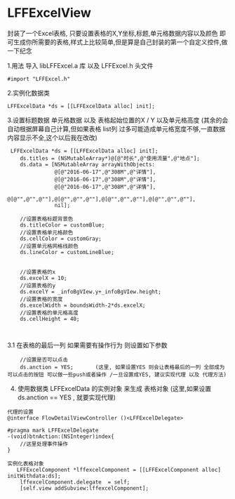 # LFFExcelView
封装了一个Excel表格, 只要设置表格的X,Y坐标,标题,单元格数据内容以及颜色 即可生成你所需要的表格,样式上比较简单,但是算是自己封装的第一个自定义控件,做一下纪念

1.用法 导入 libLFFExcel.a 库 以及 LFFExcel.h 头文件

```
#import "LFFExcel.h"
```

2.实例化数据类 
```
LFFExcelData *ds = [[LFFExcelData alloc] init];

```
3.设置标题数据 单元格数据 以及 表格起始位置的X / Y 以及单元格高度 (其余的会自动根据屏幕自己计算,但如果表格 list列 过多可能造成单元格宽度不够,一直数据内容显示不全,这个以后我在改改)

```
 LFFExcelData *ds = [[LFFExcelData alloc] init];
    ds.titles = (NSMutableArray*)@[@"时长",@"使用流量",@"地点"];
    ds.data = [NSMutableArray arrayWithObjects:
               @[@"2016-06-17",@"308M",@"详情"],
               @[@"2016-06-17",@"308M",@"详情"],
               @[@"2016-06-17",@"308M",@"详情"],
               @[@"",@"",@""],@[@"",@"",@""],@[@"",@"",@""],@[@"",@"",@""],
               nil];
    
    //设置表格标题背景色
    ds.titleColor = customBlue;
    //设置表格单元格颜色
    ds.cellColor = customGray;
    //设置单元格网格线颜色
    ds.lineColor = customLineBlue;
    

    //设置表格的x
    ds.excelX = 10;
    //设置表格的y
    ds.excelY = _infoBgVIew.y+_infoBgVIew.height;
    //设置表格的宽度
    ds.excelWidth = boundsWidth-2*ds.excelX;
    //设置表格的单元格高度
    ds.cellHeight = 40;
    
 
```

3.1 在表格的最后一列 如果需要有操作行为 则设置如下参数
```
    //设置是否可以点击
    ds.anction = YES;       (这里, 如果设置YES 则会让表格最后的一列 全部成为可以点击的按钮 可以做一些push或者操作 /一旦设置成YES, 建议实现代理 以及 代理方法)
```

4. 使用数据类 LFFExcelData 的实例对象 来生成 表格对象 (这里,如果设置 ds.anction == YES , 就要实现代理)
```
代理的设置
@interface FlowDetailViewController ()<LFFExcelDelegate>

#pragma mark LFFExcelDelegate
-(void)btnAction:(NSInteger)index{
    //这里处理事件操作
}
```
```
实例化表格对象
   LFFExcelComponent *lffexcelComponent = [[LFFExcelComponent alloc] initWithdata:ds];
    lffexcelComponent.delegate  = self;
    [self.view addSubview:lffexcelComponent];

```


